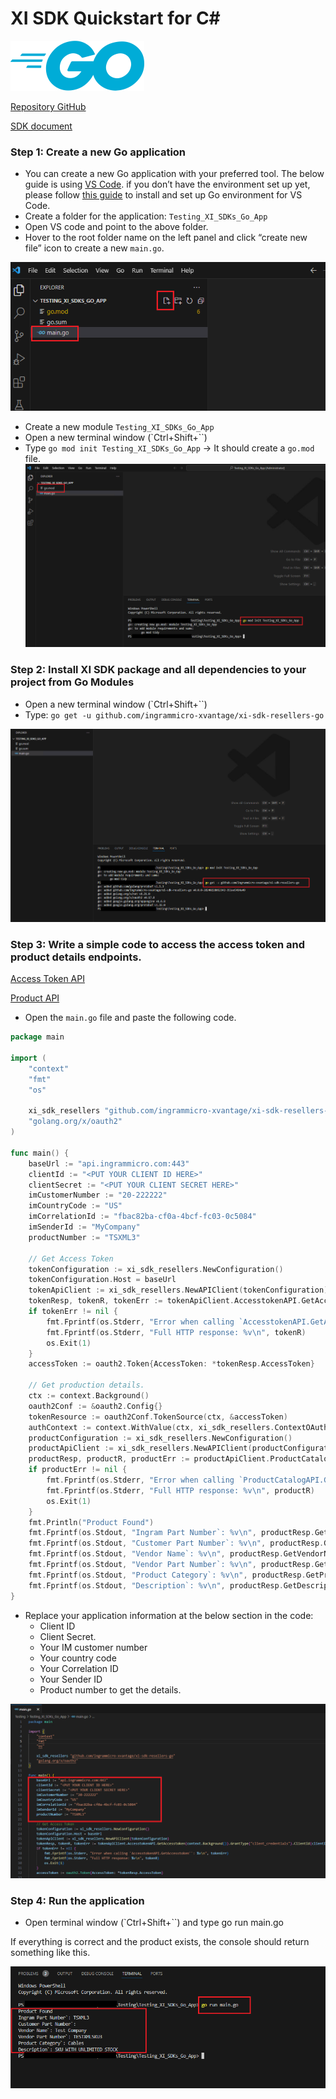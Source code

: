 # XI SDK Quickstart for C#

![Go icon](./assets/images/Go-icon.png)

[Repository GitHub](https://github.com/ingrammicro-xvantage/xi-sdk-resellers-go)

[SDK document](https://github.com/ingrammicro-xvantage/xi-sdk-resellers-go/tree/main/docs)

### Step 1: Create a new Go application
* You can create a new Go application with your preferred tool. The below guide is using [VS Code](https://code.visualstudio.com/Download). if you don’t have the environment set up yet, please follow [this guide](https://learn.microsoft.com/en-us/azure/developer/go/configure-visual-studio-code) to install and set up Go environment for VS Code.
* Create a folder for the application: `Testing_XI_SDKs_Go_App`
* Open VS code and point to the above folder.
* Hover to the root folder name on the left panel and click “create new file” icon to create a new `main.go`.

![quickstart-new-project](./assets/images/quickstart-new-project.png)

* Create a new module `Testing_XI_SDKs_Go_App`
* Open a new terminal window (`Ctrl+Shift+\``)
* Type `go mod init Testing_XI_SDKs_Go_App` → It should create a `go.mod` file.
![quickstart-new-project](./assets/images/quickstart-new-mod.png)

### Step 2: Install XI SDK package and all dependencies to your project from Go Modules

* Open a new terminal window (`Ctrl+Shift+\``)
* Type: `go get -u github.com/ingrammicro-xvantage/xi-sdk-resellers-go`

![quickstart-new-project](./assets/images/quickstart-install-package.png)

### Step 3: Write a simple code to access the access token and product details endpoints.

[Access Token API](https://github.com/ingrammicro-xvantage/xi-sdk-resellers-go/blob/main/docs/AccesstokenAPI.md)

[Product API](https://github.com/ingrammicro-xvantage/xi-sdk-resellers-go/blob/main/docs/ProductCatalogAPI.md)

* Open the `main.go` file and paste the following code.

```go
package main

import (
	"context"
	"fmt"
	"os"

	xi_sdk_resellers "github.com/ingrammicro-xvantage/xi-sdk-resellers-go"
	"golang.org/x/oauth2"
)

func main() {
	baseUrl := "api.ingrammicro.com:443"
	clientId := "<PUT YOUR CLIENT ID HERE>"
	clientSecret := "<PUT YOUR CLIENT SECRET HERE>"
	imCustomerNumber := "20-222222"
	imCountryCode := "US"
	imCorrelationId := "fbac82ba-cf0a-4bcf-fc03-0c5084"
	imSenderId := "MyCompany"
	productNumber := "TSXML3"

	// Get Access Token
	tokenConfiguration := xi_sdk_resellers.NewConfiguration()
	tokenConfiguration.Host = baseUrl
	tokenApiClient := xi_sdk_resellers.NewAPIClient(tokenConfiguration)
	tokenResp, tokenR, tokenErr := tokenApiClient.AccesstokenAPI.GetAccesstoken(context.Background()).GrantType("client_credentials").ClientId(clientId).ClientSecret(clientSecret).Execute()
	if tokenErr != nil {
		fmt.Fprintf(os.Stderr, "Error when calling `AccesstokenAPI.GetAccesstoken``: %v\n", tokenErr)
		fmt.Fprintf(os.Stderr, "Full HTTP response: %v\n", tokenR)
		os.Exit(1)
	}
	accessToken := oauth2.Token{AccessToken: *tokenResp.AccessToken}

	// Get production details.
	ctx := context.Background()
	oauth2Conf := &oauth2.Config{}
	tokenResource := oauth2Conf.TokenSource(ctx, &accessToken)
	authContext := context.WithValue(ctx, xi_sdk_resellers.ContextOAuth2, tokenResource)
	productConfiguration := xi_sdk_resellers.NewConfiguration()
	productApiClient := xi_sdk_resellers.NewAPIClient(productConfiguration)
	productResp, productR, productErr := productApiClient.ProductCatalogAPI.GetResellerV6Productdetail(authContext, productNumber).IMCustomerNumber(imCustomerNumber).IMCountryCode(imCountryCode).IMCorrelationID(imCorrelationId).IMSenderID(imSenderId).Execute()
	if productErr != nil {
		fmt.Fprintf(os.Stderr, "Error when calling `ProductCatalogAPI.GetResellerV6Productdetail``: %v\n", productErr)
		fmt.Fprintf(os.Stderr, "Full HTTP response: %v\n", productR)
		os.Exit(1)
	}
	fmt.Println("Product Found")
	fmt.Fprintf(os.Stdout, "Ingram Part Number`: %v\n", productResp.GetIngramPartNumber())
	fmt.Fprintf(os.Stdout, "Customer Part Number`: %v\n", productResp.GetCustomerPartNumber())
	fmt.Fprintf(os.Stdout, "Vendor Name`: %v\n", productResp.GetVendorName())
	fmt.Fprintf(os.Stdout, "Vendor Part Number`: %v\n", productResp.GetVendorPartNumber())
	fmt.Fprintf(os.Stdout, "Product Category`: %v\n", productResp.GetProductCategory())
	fmt.Fprintf(os.Stdout, "Description`: %v\n", productResp.GetDescription())
}
```

* Replace your application information at the below section in the code:
    * Client ID 
    * Client Secret.
    * Your IM customer number
    * Your country code
    * Your Correlation ID
    * Your Sender ID
    * Product number to get the details.

![Code client info](./assets/images/quickstart-code-client-info.png)

### Step 4: Run the application

* Open terminal window (`Ctrl+Shift+\``) and type go run main.go

If everything is correct and the product exists, the console should return something like this.

![Run code](./assets/images/quickstart-code-run.png)

 